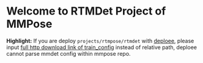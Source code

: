 # Welcome to RTMDet Project of MMPose

**Highlight:** If you are deploy `projects/rtmpose/rtmdet` with [deploee](https://platform.openmmlab.com/deploee), please input [full http download link of train_config](https://raw.githubusercontent.com/open-mmlab/mmpose/main/projects/rtmpose/rtmdet/hand/rtmdet_nano_320-8xb32_hand.py) instead of relative path, deploee cannot parse mmdet config within mmpose repo.
